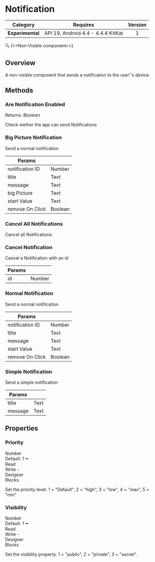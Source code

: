 # Notification

| Category | Requires | Version |
|:--------:|:-------:|:--------:|
|**Experimental**|<span class="chip chip-any">API 19, Android 4.4 - 4.4.4 KitKat</span>|<span class="chip chip-number">1</span>|

:mag: {>>Non-Visible component<<}

## Overview

A non-visible component that sends a notification to the user''s device.

## Methods

### Are Notification Enabled

<span class="chip chip-boolean">Returns: <i>Boolean</i></span>

Check wether the app can send Notifications

<div class="block" ai2-block="method" not-rendered="true" value="%7B%22componentName%22:%20%22Notification%22,%20%22name%22:%20%22Are%20Notification%20Enabled%22,%20%22output%22:%20true,%20%22param%22:%20%5B%5D%7D"></div>

### Big Picture Notification

Send a normal notification

<div class="block" ai2-block="method" not-rendered="true" value="%7B%22componentName%22:%20%22Notification%22,%20%22name%22:%20%22Big%20Picture%20Notification%22,%20%22output%22:%20false,%20%22param%22:%20%5B%22notification%20ID%22,%20%22title%22,%20%22message%22,%20%22big%20Picture%22,%20%22start%20Value%22,%20%22remove%20On%20Click%22%5D%7D"></div>

| Params | []() |
|--------|------|
|notification ID|<span class="chip chip-number">Number</span>|
|title|<span class="chip chip-text">Text</span>|
|message|<span class="chip chip-text">Text</span>|
|big Picture|<span class="chip chip-text">Text</span>|
|start Value|<span class="chip chip-text">Text</span>|
|remove On Click|<span class="chip chip-boolean">Boolean</span>|

### Cancel All Notifications

Cancel all Notifications

<div class="block" ai2-block="method" not-rendered="true" value="%7B%22componentName%22:%20%22Notification%22,%20%22name%22:%20%22Cancel%20All%20Notifications%22,%20%22output%22:%20false,%20%22param%22:%20%5B%5D%7D"></div>

### Cancel Notification

Cancel a Notification with an id

<div class="block" ai2-block="method" not-rendered="true" value="%7B%22componentName%22:%20%22Notification%22,%20%22name%22:%20%22Cancel%20Notification%22,%20%22output%22:%20false,%20%22param%22:%20%5B%22id%22%5D%7D"></div>

| Params | []() |
|--------|------|
|id|<span class="chip chip-number">Number</span>|

### Normal Notification

Send a normal notification

<div class="block" ai2-block="method" not-rendered="true" value="%7B%22componentName%22:%20%22Notification%22,%20%22name%22:%20%22Normal%20Notification%22,%20%22output%22:%20false,%20%22param%22:%20%5B%22notification%20ID%22,%20%22title%22,%20%22message%22,%20%22start%20Value%22,%20%22remove%20On%20Click%22%5D%7D"></div>

| Params | []() |
|--------|------|
|notification ID|<span class="chip chip-number">Number</span>|
|title|<span class="chip chip-text">Text</span>|
|message|<span class="chip chip-text">Text</span>|
|start Value|<span class="chip chip-text">Text</span>|
|remove On Click|<span class="chip chip-boolean">Boolean</span>|

### Simple Notification

Send a simple notification

<div class="block" ai2-block="method" not-rendered="true" value="%7B%22componentName%22:%20%22Notification%22,%20%22name%22:%20%22Simple%20Notification%22,%20%22output%22:%20false,%20%22param%22:%20%5B%22title%22,%20%22message%22%5D%7D"></div>

| Params | []() |
|--------|------|
|title|<span class="chip chip-text">Text</span>|
|message|<span class="chip chip-text">Text</span>|

## Properties

### Priority

<span style="user-select: none; white-space:pre-wrap;"><span class="chip chip-number">Number</span> <span class="chip chip-number">Default: <i>1</i></span> :heavy_minus_sign: <span class="chip chip-rw">Read</span> <span class="chip chip-rw">Write</span>  - <span class="chip chip-bd">Designer</span> <span class="chip chip-bd">Blocks</span></span>

Set the priority level. 1 = "Default", 2 = "high", 3 = "low", 4 = "max", 5 = "min"

<div class="block" ai2-block="property" not-rendered="true" value="%7B%22componentName%22:%20%22Notification%22,%20%22name%22:%20%22Priority%22,%20%22getter%22:%20true%7D"></div>
<div class="block" ai2-block="property" not-rendered="true" value="%7B%22componentName%22:%20%22Notification%22,%20%22name%22:%20%22Priority%22,%20%22getter%22:%20false%7D"></div>

### Visibility

<span style="user-select: none; white-space:pre-wrap;"><span class="chip chip-number">Number</span> <span class="chip chip-number">Default: <i>1</i></span> :heavy_minus_sign: <span class="chip chip-rw">Read</span> <span class="chip chip-rw">Write</span>  - <span class="chip chip-bd">Designer</span> <span class="chip chip-bd">Blocks</span></span>

Set the visibility property. 1 = "public", 2 = "private", 3 = "secret".

<div class="block" ai2-block="property" not-rendered="true" value="%7B%22componentName%22:%20%22Notification%22,%20%22name%22:%20%22Visibility%22,%20%22getter%22:%20true%7D"></div>
<div class="block" ai2-block="property" not-rendered="true" value="%7B%22componentName%22:%20%22Notification%22,%20%22name%22:%20%22Visibility%22,%20%22getter%22:%20false%7D"></div>

